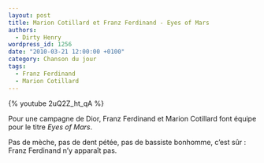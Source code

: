 ```yaml
---
layout: post
title: Marion Cotillard et Franz Ferdinand - Eyes of Mars
authors:
  - Dirty Henry
wordpress_id: 1256
date: "2010-03-21 12:00:00 +0100"
category: Chanson du jour
tags:
  - Franz Ferdinand
  - Marion Cotillard
---
```


{% youtube 2uQ2Z_ht_qA %}

Pour une campagne de Dior, Franz Ferdinand et Marion Cotillard font équipe pour
le titre _Eyes of Mars_.

Pas de mèche, pas de dent pétée, pas de bassiste bonhomme, c’est sûr : Franz
Ferdinand n’y apparaît pas.
